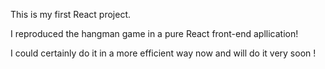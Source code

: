 This is my first React project. 

I reproduced the hangman game in a pure React front-end apllication!

I could certainly do it in a more efficient way now and will do it very soon !
